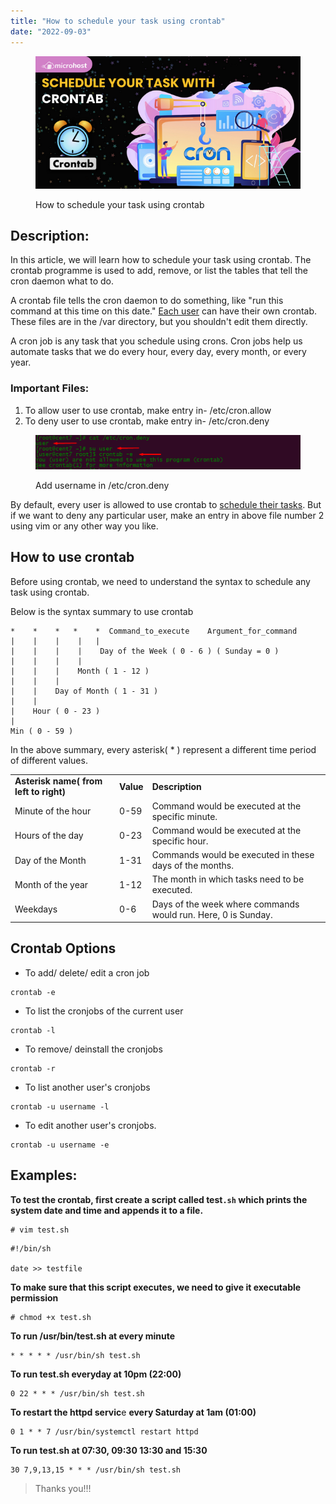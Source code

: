 ```yaml
---
title: "How to schedule your task using crontab"
date: "2022-09-03"
---
```


<figure>

![How to schedule your task using crontab](images/How-to-schedule-your-task-with-crontab-1.png)

<figcaption>

How to schedule your task using crontab

</figcaption>

</figure>

## Description:

In this article, we will learn how to schedule your task using crontab. The crontab programme is used to add, remove, or list the tables that tell the cron daemon what to do.

A crontab file tells the cron daemon to do something, like "run this command at this time on this date." [Each user](https://utho.com/docs/tutorial/multiple-user-account-creation-in-linux/) can have their own crontab. These files are in the /var directory, but you shouldn't edit them directly.

A cron job is any task that you schedule using crons. Cron jobs help us automate tasks that we do every hour, every day, every month, or every year.

### Important Files:

1. To allow user to use crontab, make entry in- /etc/cron.allow
2. To deny user to use crontab, make entry in- /etc/cron.deny

<figure>

![](images/image-38.png)

<figcaption>

Add username in /etc/cron.deny

</figcaption>

</figure>

By default, every user is allowed to use crontab to [schedule their tasks](https://en.wikipedia.org/wiki/Scheduling_(computing)). But if we want to deny any particular user, make an entry in above file number 2 using vim or any other way you like.

## How to use crontab

Before using crontab, we need to understand the syntax to schedule any task using crontab.

Below is the syntax summary to use crontab

```
*    *    *   *    *  Command_to_execute    Argument_for_command
|    |    |    |   |       
|    |    |    |    Day of the Week ( 0 - 6 ) ( Sunday = 0 )
|    |    |    |
|    |    |    Month ( 1 - 12 )
|    |    |
|    |    Day of Month ( 1 - 31 )
|    |
|    Hour ( 0 - 23 )
|
Min ( 0 - 59 )
```

In the above summary, every asterisk( \* ) represent a different time period of different values.

<table><tbody><tr><td class="has-text-align-center" data-align="center"><strong>Asterisk name( from left to right)</strong></td><td><strong>Value</strong></td><td class="has-text-align-center" data-align="center"><strong>Description</strong></td></tr><tr><td class="has-text-align-center" data-align="center">Minute of the hour</td><td>0-59</td><td class="has-text-align-center" data-align="center">Command would be executed at the specific minute.</td></tr><tr><td class="has-text-align-center" data-align="center">Hours of the day</td><td>0-23</td><td class="has-text-align-center" data-align="center">Command would be executed at the specific hour.</td></tr><tr><td class="has-text-align-center" data-align="center">Day of the Month</td><td>1-31</td><td class="has-text-align-center" data-align="center">Commands would be executed in these days of the months.</td></tr><tr><td class="has-text-align-center" data-align="center">Month of the year</td><td>1-12</td><td class="has-text-align-center" data-align="center">The month in which tasks need to be executed.</td></tr><tr><td class="has-text-align-center" data-align="center">Weekdays</td><td>0-6</td><td class="has-text-align-center" data-align="center">Days of the week where commands would run. Here, 0 is Sunday.</td></tr></tbody></table>

## **Crontab Options**

- To add/ delete/ edit a cron job

```
crontab -e
```
- To list the cronjobs of the current user

```
crontab -l
```
- To remove/ deinstall the cronjobs

```
crontab -r
```
- To list another user's cronjobs

```
crontab -u username -l
```
- To edit another user's cronjobs.

```
crontab -u username -e
```
## Examples:

**To test the crontab, first create a script called test`.sh` which prints the system date and time and appends it to a file.**

```
# vim test.sh 
```

```
#!/bin/sh

date >> testfile
```

**To make sure that this script executes, we need to give it executable permission**

```
# chmod +x test.sh 
```

**To run /usr/bin/test.sh at every minute**

```
* * * * * /usr/bin/sh test.sh
```

**To run test.sh everyday at 10pm (22:00)**

```
0 22 * * * /usr/bin/sh test.sh
```

**To restart the httpd servic**e **every Saturday at 1am (01:00)**

```
0 1 * * 7 /usr/bin/systemctl restart httpd
```

**To run test.sh at 07:30, 09:30 13:30 and 15:30**

```
30 7,9,13,15 * * * /usr/bin/sh test.sh
```

> Thanks you!!!
